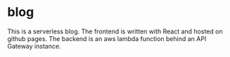 # blog

This is a serverless blog. The frontend is written with React and hosted on github pages. The backend is an aws lambda function behind an API Gateway instance.